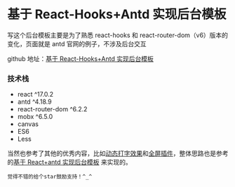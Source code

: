# 基于 React-Hooks+Antd 实现后台模板

写这个后台模板主要是为了熟悉 react-hooks 和 react-router-dom（v6）版本的变化，页面就是 antd 官网的例子，不涉及后台交互

github 地址：[基于 React-Hooks+Antd 实现后台模板](https://github.com/longchao726/react-hooks-admin)
<br />

### 技术栈

- react ^17.0.2
- antd ^4.18.9
- react-router-dom ^6.2.2
- mobx ^6.5.0
- canvas
- ES6
- Less

当然也参考了其他的优秀内容，比如[动态打字效果](https://www.cnblogs.com/coffeedeveloper/p/3852894.html)和[全屏插件](https://github.com/sindresorhus/screenfull.js)，整体思路也是参考的[基于 React+antd 实现后台模板](https://github.com/z-9527/react-admin-master) 来实现的。

`觉得不错的给个star鼓励支持！^_^`
